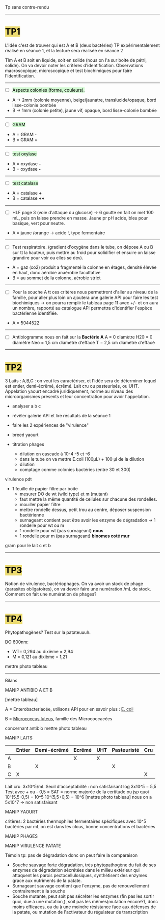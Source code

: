 Tp sans contre-rendu
____

#  <mark style="background: #E3CA26A6;">TP1</mark>
L'idée c'est de trouver qui est A et B (deux bactéries)
TP expérimentalement réalisé en séance 1, et la lecture sera réalisée en séance 2

Tlm A et B soit en liquide, soit en solide (nous on l'a sur boite de pétri, solide).
On va devoir noter les critères d'identification.
Observations macroscopique, microscopique et test biochimiques pour faire l'identification.
___
- [ ] <mark style="background: #BBFABBA6;">Aspects colonies (forme, couleurs).</mark>
- A -> 2mm (colonie moyenne), beige/jaunatre, translucide/opaque, bord lisse-colonie bombée
- B -> 1mm (colonie petite), jaune vif, opaque, bord lisse-colonie bombée
___
- [ ] <mark style="background: #BBFABBA6;">GRAM</mark>
- A = GRAM **-**
- B = GRAM **+**
___
- [ ] <mark style="background: #BBFABBA6;">test oxylase</mark>
- A = oxydase **-**
- B = oxydase **-**
___
- [ ] <mark style="background: #BBFABBA6;">test catalase</mark>
- A = catalase **+**
- B = catalase **++**
___
- [ ] HLF page 3 (voie d'attaque du glucose) -> 6 goutte en fait on met 100 mL, puis on laisse prendre en masse. Jaune pr pH acide, bleu pour basique, vert pour neutre.
- A = jaune /orange -> acide !, type fermentaire
___
- [ ] Test respiratoire. (gradient d'oxygène dans le tube, on dépose A ou B sur tt la hauteur, puis mettre au froid pour solidifier et ensuire on laisse grandire pour voir ou elles se dev).
- A = gaz (co2) produit a fragmenté la colonne en étages, densité élevée en haut, donc aérobie anaérobie facultative
- B = au sommet de la colonne, aérobie strict 
___
- [ ] Pour la souche A tt ces critères nous permettront d'aller au niveau de la famille, pour aller plus loin on ajoutera une galerie API pour faire les test biochimiques
-> on pourra remplir le tableau page 11 avec +/- et on aura un nombre, rapporté au catalogue API permettra d'identifier l'espèce bactérienne identifiée.
- A = 5044522
___
- [ ] Antibiogramme nous on fait sur la **Bactérie A**
A = 0 diamètre
H20 = 0 diamètre
Neo = 1,5 cm diamètre d'effacé
T = 2,5 cm diamètre d'effacé

___
# <mark style="background: #E3CA26A6;">TP2</mark>
3 Laits : A,B,C : on veut les caractériser, et l'idée sera de déterminer lequel est entier, demi-écrêmé, écrêmé. Lait cru ou pasteurisés, ou UHT.
Appelation yaourt encadré juridiquement, norme au niveau des microorganismes présents et leur concentration pour avoir l'appelation.

- analyser a b c
- révêler galerie API et lire résultats de la séance 1
- faire les 2 expériences de "virulence"
- breed yaourt

- titration phages 
	- dilution en cascade à 10-4 -5 et -6 
	- dans le tube on va mettre E.coli (100µL) + 100 µl de la dilution 
	- dilution
	- comptage comme colonies bactéries (entre 30 et 300)

 virulence pdt
 - 1 feuille de papier filtre par boite
	- mesurer DO de wt (wild type) et m (mutant)
	- faut mettre la même quantité de cellules sur chacune des rondelles.
	- mouiller papier filtre
	- mettre rondelle dessus, petit trou au centre, déposer suspension bactérienne
	- surnageant contient peut être avoir les enzyme de dégradation -> 1 rondelle pour wt ou m
	- 1 rondelle pour wt (pas surnageant) **nous**
	- 1 rondelle pour m (pas surnageant) **binomes coté mur**


gram pour le lait c et b



____
# <mark style="background: #E3CA26A6;">TP3</mark>
Notion de virulence, bactériophages.
On va avoir un stock de phage (parasites obligatoires), on va devoir faire une numération /mL de stock.
Comment on fait une numération de phages?






___
# <mark style="background: #E3CA26A6;">TP4</mark>
Phytopathogènes? Test sur la patateuuuh.

DO 600nm:
- WT= 0,294 au dixième = 2,94
- M = 0,121 au dixième = 1,21

mettre photo tableau

____

Bilans


MANIP ANTIBIO A ET B

[mettre tableau]

A = Enterobacteriacée, utilisons API pour en savoir plus : <u>E. coli</u>

B = <u>Micrococcus luteus</u>, famille des Micrococcacées

concernant antibio mettre photo tableau 


MANIP LAITS

|     | Entier | Demi-écrêmé | Ecrêmé | UHT | Pasteuristé | Cru  |
| --- | ------ | ----------- | ------ | --- | ----------- | --- |
| A   |        |             |   X     |  X   |             |     |
| B   |        |       X       |        |     |   X          |     |
| C    |    X    |             |        |     |             |  X   |

Lait cru: 3x10^5/mL
Seuil d'acceptabilité   : non satisfaisant
log 3x10^5 = 5,5
Test avec + ou - 0,5 = SAT = norme majorée de la certitude ou jsp quoi
10^(5,5-0,5) = 10^5
10^(5,5+0,5) = 10^6
[mettre photo tableau]
nous on a 5x10^7 ->  non satisfaisant

MANIP YAOURT

critères: 2 bactéries thermophiles fermentaires spécifiques avec 10^5 bactéries par mL
on est dans les clous, bonne concentrations et bactéries


MANIP PHAGES



MANIP VIRULENCE PATATE

Témoin tp: pas de dégradation donc on peut faire la comparaison
- Souche sauvage forte dégradation, très phytopathogène du fait de ses enzymes de dégradation sécrétées dans le milieu extérieur qui attaquent les parois pectocellulosiques, synthétisent des enzymes grace aux nutriments de la patate.
- Surnageant sauvage contient que l'enzyme, pas de renouvellement contrairement à la souche
- Souche mutante, peut soit pas sécréter les enzymes (fin pas les sortir quoi, due à une mutation,), soit pas les mêmes(mutation encore?), donc moins efficaces, ou du à une moindre résistance face aux défenses de la patate, ou mutation de l'activateur du régulateur de transcription



